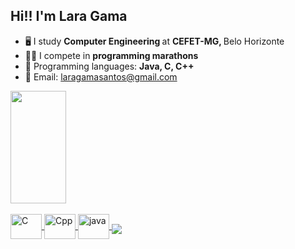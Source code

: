 ## Hi!! I'm Lara Gama

- 🖥️ I study <b> Computer Engineering </b> at <b> CEFET-MG, </b> Belo Horizonte
- 👩‍💻 I compete in <b> programming marathons </b>
- 📒 Programming languages: <b>Java, C, C++</b>
- 📧 Email: laragamasantos@gmail.com

<div align="left">
  <a href="https://github.com/laragamasantos">
  <img height="180em" width="42%" src="https://github-readme-stats.vercel.app/api/top-langs/?username=laragamasantos&layout=compact&langs_count=7&theme=dark"/>
</div>
<div style="display: inline_block"><br>
  <img align="center" alt="C" height="40" width="50" src="https://cdn.jsdelivr.net/gh/devicons/devicon/icons/c/c-original.svg">
  <img align="center" alt="Cpp" height="40" width="50" src="https://cdn.jsdelivr.net/gh/devicons/devicon/icons/cplusplus/cplusplus-original.svg">
  <img align="center" alt="java" height="40" width="50" src="https://cdn.jsdelivr.net/gh/devicons/devicon/icons/java/java-original.svg">
  <a href="https://www.linkedin.com/in/lara-gama-santos-23b98b209/" target="_blank"><img align="middle" src="https://img.shields.io/badge/-LinkedIn-%230077B5?style=for-the-badge&logo=linkedin&logoColor=white" target="_blank"></a>
</div>
